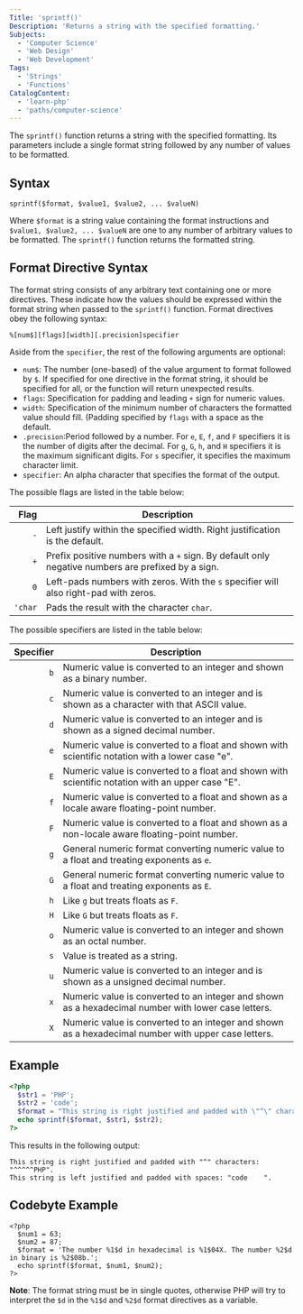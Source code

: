 ```yaml
---
Title: 'sprintf()'
Description: 'Returns a string with the specified formatting.'
Subjects:
  - 'Computer Science'
  - 'Web Design'
  - 'Web Development'
Tags:
  - 'Strings'
  - 'Functions'
CatalogContent:
  - 'learn-php'
  - 'paths/computer-science'
---
```


The `sprintf()` function returns a string with the specified formatting. Its parameters include a single format string followed by any number of values to be formatted.

## Syntax

```pseudo
sprintf($format, $value1, $value2, ... $valueN)
```

Where `$format` is a string value containing the format instructions and `$value1, $value2, ... $valueN` are one to any number of arbitrary values to be formatted. The `sprintf()` function returns the formatted string.

## Format Directive Syntax

The format string consists of any arbitrary text containing one or more directives. These indicate how the values should be expressed within the format string when passed to the `sprintf()` function. Format directives obey the following syntax:

```pseudo
%[num$][flags][width][.precision]specifier
```

Aside from the `specifier`, the rest of the following arguments are optional:

- `num$`: The number (one-based) of the value argument to format followed by `$`. If specified for one directive in the format string, it should be specified for all, or the function will return unexpected results.
- `flags`: Specification for padding and leading `+` sign for numeric values.
- `width`: Specification of the minimum number of characters the formatted value should fill. (Padding specified by `flags` with a space as the default.
- `.precision`:Period followed by a number. For `e`, `E`, `f`, and `F` specifiers it is the number of digits after the decimal. For `g`, `G`, `h`, and `H` specifiers it is the maximum significant digits. For `s` specifier, it specifies the maximum character limit.
- `specifier`: An alpha character that specifies the format of the output.

The possible flags are listed in the table below:

|    Flag | Description                                                                                       |
| ------: | ------------------------------------------------------------------------------------------------- |
|     `-` | Left justify within the specified width. Right justification is the default.                      |
|     `+` | Prefix positive numbers with a `+` sign. By default only negative numbers are prefixed by a sign. |
|     `0` | Left-pads numbers with zeros. With the `s` specifier will also right-pad with zeros.              |
| `'char` | Pads the result with the character `char`.                                                        |

The possible specifiers are listed in the table below:

| Specifier | Description                                                                                         |
| --------: | --------------------------------------------------------------------------------------------------- |
|       `b` | Numeric value is converted to an integer and shown as a binary number.                              |
|       `c` | Numeric value is converted to an integer and is shown as a character with that ASCII value.         |
|       `d` | Numeric value is converted to an integer and is shown as a signed decimal number.                   |
|       `e` | Numeric value is converted to a float and shown with scientific notation with a lower case "e".     |
|       `E` | Numeric value is converted to a float and shown with scientific notation with an upper case "E".    |
|       `f` | Numeric value is converted to a float and shown as a locale aware floating-point number.            |
|       `F` | Numeric value is converted to a float and shown as a non-locale aware floating-point number.        |
|       `g` | General numeric format converting numeric value to a float and treating exponents as `e`.           |
|       `G` | General numeric format converting numeric value to a float and treating exponents as `E`.           |
|       `h` | Like `g` but treats floats as `F`.                                                                  |
|       `H` | Like `G` but treats floats as `F`.                                                                  |
|       `o` | Numeric value is converted to an integer and shown as an octal number.                              |
|       `s` | Value is treated as a string.                                                                       |
|       `u` | Numeric value is converted to an integer and is shown as a unsigned decimal number.                 |
|       `x` | Numeric value is converted to an integer and shown as a hexadecimal number with lower case letters. |
|       `X` | Numeric value is converted to an integer and shown as a hexadecimal number with upper case letters. |

## Example

```php
<?php
  $str1 = 'PHP';
  $str2 = 'code';
  $format = "This string is right justified and padded with \"^\" characters: \"%'^8s\".  \nThis string is left justified and padded with spaces: \"%-8s\".";
  echo sprintf($format, $str1, $str2);
?>
```

This results in the following output:

```shell
This string is right justified and padded with "^" characters: "^^^^^PHP".
This string is left justified and padded with spaces: "code    ".
```

## Codebyte Example

```codebyte/php
<?php
  $num1 = 63;
  $num2 = 87;
  $format = 'The number %1$d in hexadecimal is %1$04X. The number %2$d in binary is %2$08b.';
  echo sprintf($format, $num1, $num2);
?>
```

**Note**: The format string must be in single quotes, otherwise PHP will try to interpret the `$d` in the `%1$d` and `%2$d` format directives as a variable.
